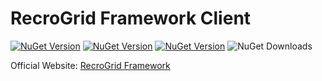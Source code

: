 # RecroGrid Framework Client

[![NuGet Version](https://img.shields.io/nuget/v/Recrovit.RecroGridFramework.Client.svg?label=RGF.Client)](https://www.nuget.org/packages/Recrovit.RecroGridFramework.Client/) [![NuGet Version](https://img.shields.io/nuget/v/Recrovit.RecroGridFramework.Core.svg?label=RGF.Core)](https://www.nuget.org/packages/Recrovit.RecroGridFramework.Core/) [![NuGet Version](https://img.shields.io/nuget/v/RecroGrid.svg?label=RecroGrid)](https://www.nuget.org/packages/RecroGrid/) ![NuGet Downloads](https://img.shields.io/nuget/dt/RecroGrid)

Official Website: [RecroGrid Framework](https://RecroGridFramework.com)
